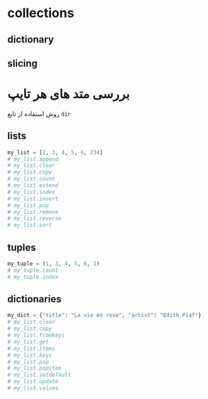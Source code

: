 # collections

## dictionary


 


 
## slicing 



# بررسی متد های هر تایپ

روش استفاده از تابع `dir` 

## lists

```python
my_list = [1, 3, 4, 5, 6, 234]
# my_list.append
# my_list.clear
# my_list.copy
# my_list.count
# my_list.extend
# my_list.index
# my_list.insert
# my_list.pop
# my_list.remove
# my_list.reverse
# my_list.sort
```

## tuples

```python
my_tuple = (1, 3, 4, 5, 6, 1)
# my_tuple.count
# my_tuple.index
```


## dictionaries

```python
my_dict = {"title": "La vie en rose", "artist": "Edith Piaf"}
# my_list.clear
# my_list.copy
# my_list.fromkeys
# my_list.get
# my_list.items
# my_list.keys
# my_list.pop
# my_list.popitem
# my_list.setdefault
# my_list.update
# my_list.values
```